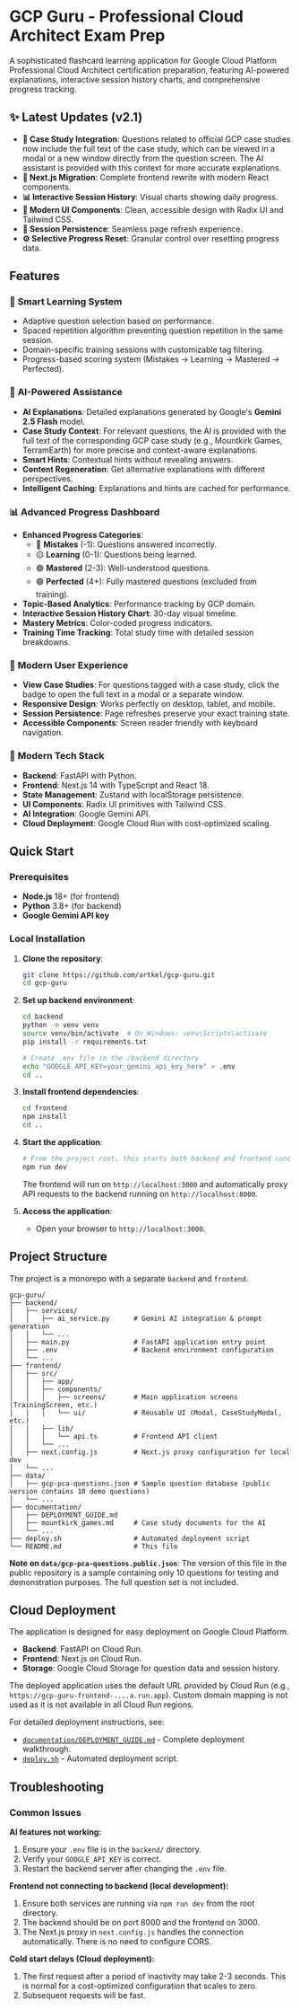 # GCP Guru - Professional Cloud Architect Exam Prep

A sophisticated flashcard learning application for Google Cloud Platform Professional Cloud Architect certification preparation, featuring AI-powered explanations, interactive session history charts, and comprehensive progress tracking.

## ✨ Latest Updates (v2.1)

- **🧠 Case Study Integration**: Questions related to official GCP case studies now include the full text of the case study, which can be viewed in a modal or a new window directly from the question screen. The AI assistant is provided with this context for more accurate explanations.
- **🎯 Next.js Migration**: Complete frontend rewrite with modern React components.
- **📊 Interactive Session History**: Visual charts showing daily progress.
- **🎨 Modern UI Components**: Clean, accessible design with Radix UI and Tailwind CSS.
- **🔄 Session Persistence**: Seamless page refresh experience.
- **⚙️ Selective Progress Reset**: Granular control over resetting progress data.

## Features

### 🎯 **Smart Learning System**
- Adaptive question selection based on performance.
- Spaced repetition algorithm preventing question repetition in the same session.
- Domain-specific training sessions with customizable tag filtering.
- Progress-based scoring system (Mistakes → Learning → Mastered → Perfected).

### 🧠 **AI-Powered Assistance**
- **AI Explanations**: Detailed explanations generated by Google's **Gemini 2.5 Flash** model.
- **Case Study Context**: For relevant questions, the AI is provided with the full text of the corresponding GCP case study (e.g., Mountkirk Games, TerramEarth) for more precise and context-aware explanations.
- **Smart Hints**: Contextual hints without revealing answers.
- **Content Regeneration**: Get alternative explanations with different perspectives.
- **Intelligent Caching**: Explanations and hints are cached for performance.

### 📊 **Advanced Progress Dashboard**
- **Enhanced Progress Categories**:
  - 🔴 **Mistakes** (-1): Questions answered incorrectly.
  - 🟡 **Learning** (0-1): Questions being learned.
  - 🟢 **Mastered** (2-3): Well-understood questions.
  - 🟣 **Perfected** (4+): Fully mastered questions (excluded from training).
- **Topic-Based Analytics**: Performance tracking by GCP domain.
- **Interactive Session History Chart**: 30-day visual timeline.
- **Mastery Metrics**: Color-coded progress indicators.
- **Training Time Tracking**: Total study time with detailed session breakdowns.

### 🎨 **Modern User Experience**
- **View Case Studies**: For questions tagged with a case study, click the badge to open the full text in a modal or a separate window.
- **Responsive Design**: Works perfectly on desktop, tablet, and mobile.
- **Session Persistence**: Page refreshes preserve your exact training state.
- **Accessible Components**: Screen reader friendly with keyboard navigation.

### 🚀 **Modern Tech Stack**
- **Backend**: FastAPI with Python.
- **Frontend**: Next.js 14 with TypeScript and React 18.
- **State Management**: Zustand with localStorage persistence.
- **UI Components**: Radix UI primitives with Tailwind CSS.
- **AI Integration**: Google Gemini API.
- **Cloud Deployment**: Google Cloud Run with cost-optimized scaling.

## Quick Start

### Prerequisites
- **Node.js** 18+ (for frontend)
- **Python** 3.8+ (for backend)
- **Google Gemini API key**

### Local Installation

1.  **Clone the repository**:
    ```bash
    git clone https://github.com/artkel/gcp-guru.git
    cd gcp-guru
    ```

2.  **Set up backend environment**:
    ```bash
    cd backend
    python -m venv venv
    source venv/bin/activate  # On Windows: venv\Scripts\activate
    pip install -r requirements.txt
    
    # Create .env file in the /backend directory
    echo "GOOGLE_API_KEY=your_gemini_api_key_here" > .env
    cd ..
    ```

3.  **Install frontend dependencies**:
    ```bash
    cd frontend
    npm install
    cd ..
    ```

4.  **Start the application**:
    ```bash
    # From the project root, this starts both backend and frontend concurrently
    npm run dev
    ```
    The frontend will run on `http://localhost:3000` and automatically proxy API requests to the backend running on `http://localhost:8000`.

5.  **Access the application**:
    - Open your browser to `http://localhost:3000`.

## Project Structure

The project is a monorepo with a separate `backend` and `frontend`.

```
gcp-guru/
├── backend/
│   ├── services/
│   │   ├── ai_service.py      # Gemini AI integration & prompt generation
│   │   └── ...
│   ├── main.py                # FastAPI application entry point
│   ├── .env                   # Backend environment configuration
│   └── ...
├── frontend/
│   ├── src/
│   │   ├── app/
│   │   ├── components/
│   │   │   ├── screens/       # Main application screens (TrainingScreen, etc.)
│   │   │   └── ui/            # Reusable UI (Modal, CaseStudyModal, etc.)
│   │   ├── lib/
│   │   │   └── api.ts         # Frontend API client
│   │   └── ...
│   ├── next.config.js         # Next.js proxy configuration for local dev
│   └── ...
├── data/
│   ├── gcp-pca-questions.json # Sample question database (public version contains 10 demo questions)
│   └── ...
├── documentation/
│   ├── DEPLOYMENT_GUIDE.md
│   ├── mountkirk_games.md     # Case study documents for the AI
│   └── ...
├── deploy.sh                  # Automated deployment script
└── README.md                  # This file
```

**Note on `data/gcp-pca-questions.public.json`**: The version of this file in the public repository is a sample containing only 10 questions for testing and demonstration purposes. The full question set is not included.

## Cloud Deployment

The application is designed for easy deployment on Google Cloud Platform.
- **Backend**: FastAPI on Cloud Run.
- **Frontend**: Next.js on Cloud Run.
- **Storage**: Google Cloud Storage for question data and session history.

The deployed application uses the default URL provided by Cloud Run (e.g., `https://gcp-guru-frontend-....a.run.app`). Custom domain mapping is not used as it is not available in all Cloud Run regions.

For detailed deployment instructions, see:
- [`documentation/DEPLOYMENT_GUIDE.md`](documentation/DEPLOYMENT_GUIDE.md) - Complete deployment walkthrough.
- [`deploy.sh`](deploy.sh) - Automated deployment script.

## Troubleshooting

### Common Issues

**AI features not working:**
1.  Ensure your `.env` file is in the `backend/` directory.
2.  Verify your `GOOGLE_API_KEY` is correct.
3.  Restart the backend server after changing the `.env` file.

**Frontend not connecting to backend (local development):**
1.  Ensure both services are running via `npm run dev` from the root directory.
2.  The backend should be on port 8000 and the frontend on 3000.
3.  The Next.js proxy in `next.config.js` handles the connection automatically. There is no need to configure CORS.

**Cold start delays (Cloud deployment):**
1.  The first request after a period of inactivity may take 2-3 seconds. This is normal for a cost-optimized configuration that scales to zero.
2.  Subsequent requests will be fast.
